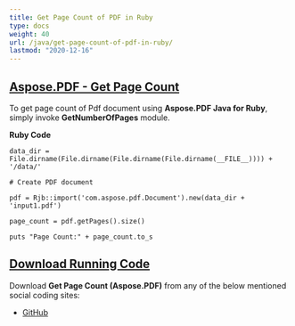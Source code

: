 ```yaml
---
title: Get Page Count of PDF in Ruby
type: docs
weight: 40
url: /java/get-page-count-of-pdf-in-ruby/
lastmod: "2020-12-16"
---
```


## <ins>**Aspose.PDF - Get Page Count**
To get page count of Pdf document using **Aspose.PDF Java for Ruby**, simply invoke **GetNumberOfPages** module.

**Ruby Code**

```
data_dir = File.dirname(File.dirname(File.dirname(File.dirname(__FILE__)))) + '/data/'

# Create PDF document

pdf = Rjb::import('com.aspose.pdf.Document').new(data_dir + 'input1.pdf')

page_count = pdf.getPages().size()

puts "Page Count:" + page_count.to_s
```

## <ins>**Download Running Code**
Download **Get Page Count (Aspose.PDF)** from any of the below mentioned social coding sites:

- [GitHub](https://github.com/aspose-pdf/Aspose.PDF-for-Java/tree/master/Plugins/Aspose_Pdf_Java_for_Ruby/lib/asposepdfjava/Pages/getnumberofpages.rb)
